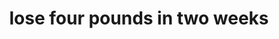 ---
id: "2"
image: '02.jpg'
name: "dietitin slimming"
title: "lose four pounds in two weeks"
category: "Slimming package"
price: "1600"
time: "14 day"
content: "Lorem ipsum dolor sit amet, consectetur adipiscing elit, sed do eiusmod tempor incididunt ut labore et dolore magna"
package_included: "Lorem ipsum dolor sit amet, consectetur adipiscing elit, sed do eiusmod tempor incididunt ut labore et dolore magna"
---